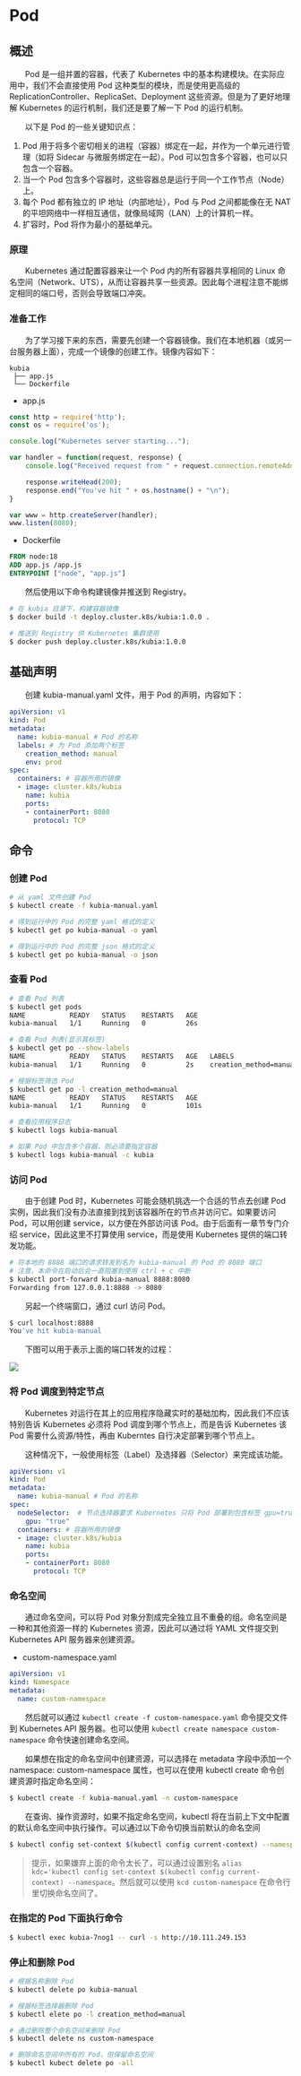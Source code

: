 # Pod
## 概述
&emsp;&emsp;Pod 是一组并置的容器，代表了 Kubernetes 中的基本构建模块。在实际应用中，我们不会直接使用 Pod 这种类型的模块，而是使用更高级的 ReplicationController、ReplicaSet、Deployment 这些资源。但是为了更好地理解 Kubernetes 的运行机制，我们还是要了解一下 Pod 的运行机制。

&emsp;&emsp;以下是 Pod 的一些关键知识点：
1. Pod 用于将多个密切相关的进程（容器）绑定在一起，并作为一个单元进行管理（如将 Sidecar 与微服务绑定在一起）。Pod 可以包含多个容器，也可以只包含一个容器。
2. 当一个 Pod 包含多个容器时，这些容器总是运行于同一个工作节点（Node）上。
3. 每个 Pod 都有独立的 IP 地址（内部地址），Pod 与 Pod 之间都能像在无 NAT 的平坦网络中一样相互通信，就像局域网（LAN）上的计算机一样。
4. 扩容时，Pod 将作为最小的基础单元。

### 原理
&emsp;&emsp;Kubernetes 通过配置容器来让一个 Pod 内的所有容器共享相同的 Linux 命名空间（Network、UTS），从而让容器共享一些资源。因此每个进程注意不能绑定相同的端口号，否则会导致端口冲突。

### 准备工作
&emsp;&emsp;为了学习接下来的东西，需要先创建一个容器镜像。我们在本地机器（或另一台服务器上面），完成一个镜像的创建工作。镜像内容如下：

```
kubia
 ├── app.js
 └── Dockerfile
```

- app.js

```js
const http = require('http');
const os = require('os');

console.log("Kubernetes server starting...");

var handler = function(request, response) {
    console.log("Received request from " + request.connection.remoteAddress);

    response.writeHead(200);
    response.end("You've hit " + os.hostname() + "\n");
}

var www = http.createServer(handler);
www.listen(8080);
```

- Dockerfile

```dockerfile
FROM node:18
ADD app.js /app.js
ENTRYPOINT ["node", "app.js"]
```

&emsp;&emsp;然后使用以下命令构建镜像并推送到 Registry。

```bash
# 在 kubia 目录下，构建容器镜像
$ docker build -t deploy.cluster.k8s/kubia:1.0.0 .

# 推送到 Registry 供 Kubernetes 集群使用
$ docker push deploy.cluster.k8s/kubia:1.0.0
```

## 基础声明
&emsp;&emsp;创建 kubia-manual.yaml 文件，用于 Pod 的声明，内容如下：

```yaml
apiVersion: v1
kind: Pod
metadata:
  name: kubia-manual # Pod 的名称
  labels: # 为 Pod 添加两个标签
    creation_method: manual
    env: prod
spec:
  containers: # 容器所用的镜像
  - image: cluster.k8s/kubia
    name: kubia
    ports:
    - containerPort: 8080
      protocol: TCP

```

## 命令

### 创建 Pod
```bash
# 从 yaml 文件创建 Pod
$ kubectl create -f kubia-manual.yaml

# 得到运行中的 Pod 的完整 yaml 格式的定义
$ kubectl get po kubia-manual -o yaml

# 得到运行中的 Pod 的完整 json 格式的定义
$ kubectl get po kubia-manual -o json
```

### 查看 Pod
```bash
# 查看 Pod 列表
$ kubectl get pods
NAME           READY   STATUS    RESTARTS   AGE
kubia-manual   1/1     Running   0          26s

# 查看 Pod 列表(显示其标签)
$ kubectl get po --show-labels
NAME           READY   STATUS    RESTARTS   AGE   LABELS
kubia-manual   1/1     Running   0          2s    creation_method=manual,env=prod

# 根据标签筛选 Pod
$ kubectl get po -l creation_method=manual
NAME           READY   STATUS    RESTARTS   AGE
kubia-manual   1/1     Running   0          101s

# 查看应用程序日志
$ kubectl logs kubia-manual

# 如果 Pod 中包含多个容器，则必须要指定容器
$ kubectl logs kubia-manual -c kubia
```

### 访问 Pod
&emsp;&emsp;由于创建 Pod 时，Kubernetes 可能会随机挑选一个合适的节点去创建 Pod 实例，因此我们没有办法直接到找到该容器所在的节点并访问它。如果要访问 Pod，可以用创建 service，以方便在外部访问该 Pod。由于后面有一章节专门介绍 service，因此这里不打算使用 service，而是使用 Kubernetes 提供的端口转发功能。

```bash
# 将本地的 8888 端口的请求转发到名为 kubia-manual 的 Pod 的 8080 端口
# 注意，本命令在启动后会一直阻塞到使用 ctrl + c 中断
$ kubectl port-forward kubia-manual 8888:8080
Forwarding from 127.0.0.1:8888 -> 8080
```

&emsp;&emsp;另起一个终端窗口，通过 curl 访问 Pod。

```bash
$ curl localhost:8888
You've hit kubia-manual
```

&emsp;&emsp;下图可以用于表示上面的端口转发的过程：

![](./assets/pods-1.svg)

### 将 Pod 调度到特定节点
&emsp;&emsp;Kubernetes 对运行在其上的应用程序隐藏实时的基础加构，因此我们不应该特别告诉 Kubernetes 必须将 Pod 调度到哪个节点上，而是告诉 Kubernetes 该 Pod 需要什么资源/特性，再由 Kuberntes 自行决定部署到哪个节点上。

&emsp;&emsp;这种情况下，一般使用标签（Label）及选择器（Selector）来完成该功能。

```yaml
apiVersion: v1
kind: Pod
metadata:
  name: kubia-manual # Pod 的名称
spec:
  nodeSelector:  # 节点选择器要求 Kubernetes 只将 Pod 部署到包含标签 gpu=true 的节点上
    gpu: "true"
  containers: # 容器所用的镜像
  - image: cluster.k8s/kubia
    name: kubia
    ports:
    - containerPort: 8080
      protocol: TCP

```

### 命名空间
&emsp;&emsp;通过命名空间，可以将 Pod 对象分割成完全独立且不重叠的组。命名空间是一种和其他资源一样的 Kubernetes 资源，因此可以通过将 YAML 文件提交到 Kubernetes API 服务器来创建资源。

- custom-namespace.yaml

```yaml
apiVersion: v1
kind: Namespace
metadata:
  name: custom-namespace
```

&emsp;&emsp;然后就可以通过 `kubectl create -f custom-namespace.yaml` 命令提交文件到 Kubernetes API 服务器。也可以使用 `kubectl create namespace custom-namespace` 命令快速创建命名空间。

&emsp;&emsp;如果想在指定的命名空间中创建资源，可以选择在 metadata 字段中添加一个 namespace: custom-namespace 属性，也可以在使用 kubectl create 命令创建资源时指定命名空间：

```bash
$ kubectl create -f kubia-manual.yaml -n custom-namespace
```

&emsp;&emsp;在查询、操作资源时，如果不指定命名空间，kubectl 将在当前上下文中配置的默认命名空间中执行操作。可以通过以下命令切换当前默认的命名空间

```bash
$ kubectl config set-context $(kubectl config current-context) --namespace custom-namespace
```

> 提示，如果嫌弃上面的命令太长了，可以通过设置别名 `alias kdc='kubectl config set-context $(kubectl config current-context) --namespace`。然后就可以使用 `kcd custom-namespace` 在命令行里切换命名空间了。


### 在指定的 Pod 下面执行命令

```bash
$ kubectl exec kubia-7nog1 -- curl -s http://10.111.249.153
```

### 停止和删除 Pod

```bash
# 根据名称删除 Pod
$ kubectl delete po kubia-manual

# 根据标签选择器删除 Pod
$ kubectl elete po -l creation_method=manual

# 通过删除整个命名空间来删除 Pod
$ kubectl delete ns custom-namespace

# 删除命名空间中所有的 Pod，但保留命名空间
$ kubectl kubect delete po -all
```